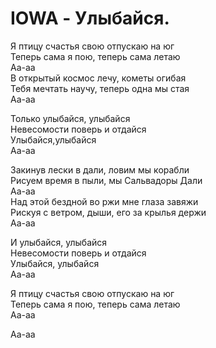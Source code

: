 # IOWA - Улыбайся.

Я птицу счастья свою отпускаю на юг  
Теперь сама я пою, теперь сама летаю  
Аа-аа  
В открытый космос лечу, кометы огибая  
Тебя мечтать научу, теперь одна мы стая  
Аа-аа  
  
Только улыбайся, улыбайся  
Невесомости поверь и отдайся  
Улыбайся,улыбайся  
Аа-аа  
  
Закинув лески в дали, ловим мы корабли  
Рисуем время в пыли, мы Сальвадоры Дали  
Аа-аа  
Над этой бездной во ржи мне глаза завяжи  
Рискуя с ветром, дыши, его за крылья держи  
Аа-аа  
  
И улыбайся, улыбайся  
Невесомости поверь и отдайся  
Улыбайся, улыбайся  
Аа-аа  
  
Я птицу счастья свою отпускаю на юг  
Теперь сама я пою, теперь сама летаю  
Аа-аа

Аа-аа
